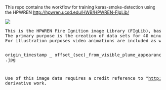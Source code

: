 This repo contains the workflow for training keras-smoke-detection using the HPWREN 
http://hpwren.ucsd.edu/HWB/HPWREN-FIgLib/

<img src="http://hpwren.ucsd.edu/HWB/HPWREN-FIgLib/20180806-Holy-sp-s-mobo-c/1533587430_+01680.jpg">
<pre>This is the HPWREN Fire Ignition image Library (FIgLib), based on images from fixed cameras at HPWREN sites. 
The primary purpose is the creation of data sets for 40 minutes before and after fire ignitions for neural network training. 
For illustration purposes video animations are included as well. The image file names are:

 origin_timestamp _ offset_(sec)_from_visible_plume_appearance .jpg

Use of this image data requires a credit reference to "http://hpwren.ucsd.edu/" in derivative work.